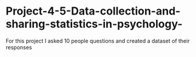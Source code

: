 # Project-4-5-Data-collection-and-sharing-statistics-in-psychology-
For this project I asked 10 people questions and created a dataset of their responses
